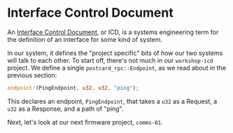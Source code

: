 # Interface Control Document

An [Interface Control Document], or ICD, is a systems engineering term for the definition of an
interface for some kind of system.

[Interface Control Document]: https://en.wikipedia.org/wiki/Interface_control_document

In our system, it defines the "project specific" bits of how our two systems will talk to
each other. To start off, there's not much in our `workshop-icd` project. We define a single
`postcard_rpc::Endpoint`, as we read about in the previous section:

```rust
endpoint!(PingEndpoint, u32, u32, "ping");
```

This declares an endpoint, `PingEndpoint`, that takes a `u32` as a Request, a `u32` as a Response,
and a path of "ping".

Next, let's look at our next firmware project, `comms-01`.
